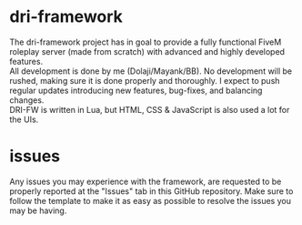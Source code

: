 # dri-framework
The dri-framework project has in goal to provide a fully functional FiveM roleplay server (made from scratch) with advanced and highly developed features.  
All development is done by me (Dolaji/Mayank/BB). No development will be rushed, making sure it is done properly and thoroughly. I expect to push regular updates introducing new features, bug-fixes, and balancing changes.  
DRI-FW is written in Lua, but HTML, CSS & JavaScript is also used a lot for the UIs.  
# issues 
Any issues you may experience with the framework, are requested to be properly reported at the "Issues" tab in this GitHub repository. Make sure to follow the template to make it as easy as possible to resolve the issues you may be having.
